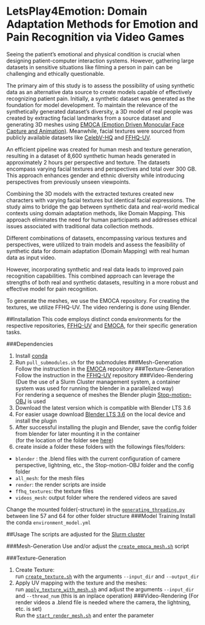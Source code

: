 # LetsPlay4Emotion: Domain Adaptation Methods for Emotion and Pain Recognition via Video Games

Seeing the patient’s emotional and physical condition is crucial when designing patient-computer interaction systems. However, gathering large datasets in sensitive situations like filming a person in pain can be challenging and ethically questionable. 

The primary aim of this study is to assess the possibility of using synthetic data as an alternative data source to create models capable of effectively recognizing patient pain. Initially, a synthetic dataset was generated as the foundation for model development. To maintain the relevance of the synthetically generated dataset’s diversity, a 3D model of real people was created by extracting facial landmarks from a source dataset and generating 3D meshes using [EMOCA (Emotion Driven Monocular Face Capture and Animation)](https://github.com/radekd91/emoca). Meanwhile, facial textures were sourced from publicly available datasets like [CelebV-HQ](https://github.com/CelebV-HQ/CelebV-HQ.git) and [FFHQ-UV](https://github.com/csbhr/FFHQ-UV). 

An efficient pipeline was created for human mesh and texture generation, resulting in a dataset of 8,600 synthetic human heads generated in approximately 2 hours per perspective and texture. The datasets encompass varying facial textures and perspectives and total over 300 GB. This approach enhances gender and ethnic diversity while introducing perspectives from previously unseen viewpoints. 

Combining the 3D models with the extracted textures created new characters with varying facial textures but identical facial expressions. The study aims to bridge the gap between synthetic data and real-world medical contexts using domain adaptation methods, like Domain Mapping. This approach eliminates the need for human participants and addresses ethical issues associated with traditional data collection methods. 

Different combinations of datasets, encompassing various textures and perspectives, were utilized to train models and assess the feasibility of synthetic data for domain adaptation (Domain Mapping) with real human data as input video. 

However, incorporating synthetic and real data leads to improved pain recognition capabilities. This combined approach can leverage the strengths of both real and synthetic datasets, resulting in a more robust and effective model for pain recognition.

To generate the meshes, we use the EMOCA repository. For creating the textures, we utilize FFHQ-UV. The video rendering is done using Blender.

##Installation 
This code employs distinct conda environments for the respective repositories, [FFHQ-UV](https://github.com/csbhr/FFHQ-UV) and [EMOCA](https://github.com/radekd91/emoca), for their specific generation tasks.

###Dependencies
1) Install [conda](https://docs.anaconda.com/free/miniconda/)
2) Run `pull_submodules.sh` for the submodules
###Mesh-Generation
Follow the instruction in the [EMOCA](https://github.com/radekd91/emoca/tree/release/EMOCA_v2/gdl_apps/EMOCA#installation) repository
###Texture-Generation
Follow the instruction in the [FFHQ-UV](https://github.com/csbhr/FFHQ-UV/tree/main?tab=readme-ov-file#dependencies) repository
###Video-Rendering
(Due the use of a Slurm Cluster management system, a container system was used for running the blender in a parallelized way) \
For rendering a sequence of meshes the Blender plugin [Stop-motion-OBJ](https://github.com/neverhood311/Stop-motion-OBJ/releases) is used
1) Download the latest version which is compatible with Blender LTS 3.6
2) For easier usage download [Blender LTS 3.6](https://www.blender.org/download/lts/3-6/) on the local device and install the plugin
3) After successful installing the plugin and Blender, save the config folder from blender for later mounting it in the container \
   (for the location of the folder see [here](https://blender.stackexchange.com/a/82))
4) create inside a folder these folders with the followings files/folders:
* `blender` : the .blend files with the current configuration of camere perspective, lightning, etc., the Stop-motion-OBJ folder and the config folder
* `all_mesh`: for the mesh files
* `render`: the render scripts are inside
* `ffhq_textures`: the texture files
* `videos_mesh`: output folder where the rendered videos are saved

Change the mounted folder(-structure) in the [`generating_threading.py`](render/generating_threading.py) between line 57 and 64 for other folder structure
###Model Training
Install the conda `environment_model.yml`

##Usage
The scripts are adjusted for the [Slurm cluster](https://slurm.schedmd.com/)

###Mesh-Generation
Use and/or adjust the [`create_emoca_mesh.sh`](mesh/create_emoca_mesh.sh) script 

###Texture-Generation
1) Create Texture: \
   run [`create_texture.sh`](texture/create_texture.sh) with the arguments `--input_dir` and `--output_dir`
2) Apply UV mapping with the texture and the meshes: \
   run [`apply_texture_with_mesh.sh`](texture/apply_texture_with_mesh.sh) and adjust the arguments `--input_dir` and `--thread_num` (this is an inplace operation)
###Video-Rendering
(For render videos a .blend file is needed where the camera, the lightning, etc. is set) \
Run the [`start_render_mesh.sh`](render/start_render_mesh.sh) and enter the parameter



